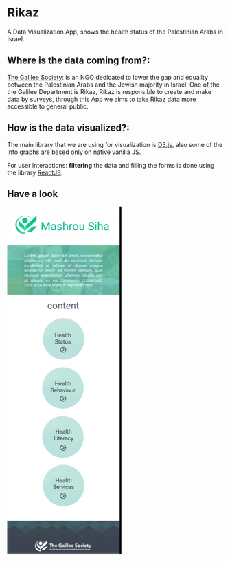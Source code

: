 # Rikaz

A Data Visualization App, shows the health status of the Palestinian Arabs in Israel.

## Where is the data coming from?:

[The Galilee Society](http://www.gal-soc.org): is an NGO dedicated to lower the gap and equality between  the Palestinian Arabs and the Jewish majority in Israel. One of the the Galilee Department is Rikaz, Rikaz is responsible to create and make data by surveys, through this App we aims to take Rikaz data more accessible to general public.  

## How is the data visualized?:

The main library that we are  using for visualization is [D3.js](https://d3js.org), also some of the info graphs are based  only on native vanilla JS.

For user interactions: **filtering** the data and filling the forms is done using the library [ReactJS](https://reactjs.org).  

## Have a look


[![The prototype](rikaz.png)](https://www.figma.com/proto/IeBFPegDJoYORSqJFwHXRKgc/Untitled?scaling=contain&node-id=4%3A2)
